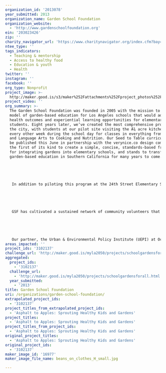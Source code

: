 ```yaml
---
organization_id: '2013078'
year_submitted: 2013
organization_name: Garden School Foundation
organization_website:
  - 'http://www.gardenschoolfoundation.org'
ein: '203023426'
zip: ''
charity_navigator_url: 'https://www.charitynavigator.org/index.cfm?bay=search.profile&ein=203023426'
ntee_type: ''
tags_indicators:
  - Teaching & mentorship
  - Access to healthy food
  - Education & youth
  - Health
twitter: ''
instagram: ''
facebook: ''
org_type: Nonprofit
project_image: >-
  http://maker.good.is/s3/maker%252Fattachments%252Fproject_photos%252Fimages%252F16977%252Fdisplay%252Fbeans_on_clothes_H_small.jpg=c570x385
project_video: ''
org_summary: >-
  The Garden School Foundation was founded in 2005 with the mission to create a
  model of garden-based education for Los Angeles schools that would advance
  health outcomes and experiential learning opportunities for elementary
  students. Eight years later, we’ve created the most comprehensive program in
  the city, with students at our pilot site visiting the Â¾ acre kitchen garden
  every other week during the school day for classes in everything from Science
  and Language Arts to Cooking and Nutrition. Our Seed to Table curriculum, to
  be published this June in partnership with the verynice.co design company, is
  the first of its kind to create a simple, concise, standards-based framework
  for integrating gardens into elementary schools, and stands to transform
  garden-based education in Southern California for many years to come.
   
   
   
   
   
   In addition to piloting this program at the 24th Street Elementary School, GSF has worked with Widney High, a school for students with multiple physical and developmental disabilities, to create a Horticulture vocational program that includes a commercial greenhouse operation and vegetable garden. We are working with the school to create job opportunities for these students, connecting them with local urban agriculture organizations and farmers’ markets so they can make meaningful contributions to their local community.
   
   
   
   
   
   GSF has cultivated a sustained network of community volunteers that contribute over 4,500 hours of volunteer labor each year to our organization. We train 6 interns each semester that go on to hold jobs furthering garden-based education opportunities for Los Angeles youth, and host hundreds of visitors to our site each year that come to learn from our model.
   
   
   
   
   
   Our partner, the Urban & Environmental Policy Institute (UEPI) at Occidental College, was instrumental in creating, cultivating and expanding farm to school programs, which are now linked by a national network throughout the United States. UEPI has many other innovative programs involving research and policy change, including the Farm to Preschool program. Farm to Preschool is viewed at a model program nationwide, is a national leader of the emerging Farm to Preschool movement, and was given a recognition award by Michelle Obama’s Let’s Move! Child Care initiative in 2012. UEPI’s Farm to Preschool program partners with child care agencies, preschools and family child care sites, as well as many local and national organizations. Begun as a pilot program in 2009, it is now expanding throughout the state, has been tailored to Hawaiian culture, and is currently working with the Navajo Nation. Occidental College was named to the 2013 President’s Higher Education Community Service Honor Roll with Distinction in recognition of its exemplary community service and Farm to Preschool was a featured program.
areas_impacted: ''
project_ids: '3102137'
challenge_url: 'http://maker.good.is/myla2050/projects/schoolgardensforall.html'
aggregated:
  project_ids:
    - '3102137'
  challenge_url:
    - 'http://maker.good.is/myla2050/projects/schoolgardensforall.html'
  year_submitted:
    - '2013'
title: Garden School Foundation
uri: /organizations/garden-school-foundation/
extrapolated_project_ids:
  - '3102137'
project_titles_from_extrapolated_project_ids:
  - 'Asphalt to Apples: Sprouting Healthy Kids and Gardens'
project_titles:
  - 'Asphalt to Apples: Sprouting Healthy Kids and Gardens'
project_titles_from_project_ids:
  - 'Asphalt to Apples: Sprouting Healthy Kids and Gardens'
original_project_titles:
  - 'Asphalt to Apples: Sprouting Healthy Kids and Gardens'
original_project_ids:
  - '3102137'
maker_image_id: '16977'
maker_image_file_name: beans_on_clothes_H_small.jpg

---
```

